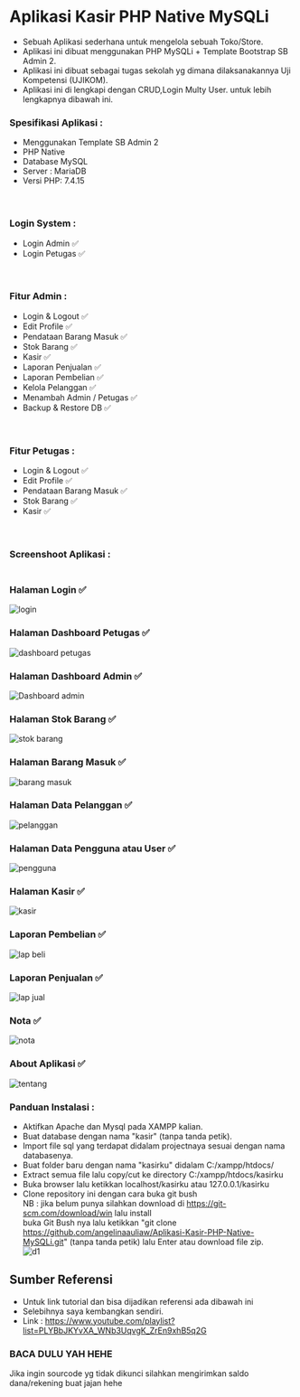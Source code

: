 # Aplikasi Kasir PHP Native MySQLi <br>
 - Sebuah Aplikasi sederhana untuk mengelola sebuah Toko/Store.<br>
 - Aplikasi ini dibuat menggunakan PHP MySQLi + Template Bootstrap SB Admin 2.<br>
 - Aplikasi ini dibuat sebagai tugas sekolah yg dimana dilaksanakannya Uji Kompetensi (UJIKOM).<br>
 - Aplikasi ini di lengkapi dengan CRUD,Login Multy User. untuk lebih lengkapnya dibawah ini. <br>
 ### Spesifikasi Aplikasi :<br>
 - Menggunakan Template SB Admin 2<br>
 - PHP Native<br>
 - Database MySQL<br>
 - Server : MariaDB<br>
 - Versi PHP: 7.4.15<br>
 <br> <br>
 ### Login System :<br>
 - Login Admin ✅<br>
 - Login Petugas ✅<br>
<br> <br>
 ### Fitur Admin :<br>
 - Login & Logout ✅<br>
 - Edit Profile ✅<br>
 - Pendataan Barang Masuk ✅<br>
 - Stok Barang ✅<br>
 - Kasir ✅<br>
 - Laporan Penjualan ✅<br>
 - Laporan Pembelian ✅<br>
 - Kelola Pelanggan ✅<br>
 - Menambah Admin / Petugas ✅<br>
 - Backup & Restore DB ✅<br>
<br> <br>
 ### Fitur Petugas :<br>
 - Login & Logout ✅<br>
 - Edit Profile ✅<br>
 - Pendataan Barang Masuk ✅<br>
 - Stok Barang ✅<br>
 - Kasir ✅<br>
<br> <br>
### Screenshoot Aplikasi : <br><br>

###  Halaman Login ✅
![login](https://github.com/angelinaauliaw/Aplikasi-Kasir-PHP-Native-MySQLi/assets/156304008/0ebd61a1-970f-4395-b581-44005a0b19e7)
### Halaman Dashboard Petugas ✅
![dashboard petugas](https://github.com/angelinaauliaw/Aplikasi-Kasir-PHP-Native-MySQLi/assets/142203248/5f076e44-38f8-4917-aac9-c07a21169c9e)
###  Halaman Dashboard Admin ✅
![Dashboard admin](https://github.com/angelinaauliaw/Aplikasi-Kasir-PHP-Native-MySQLi/assets/156304008/b76bbd57-dd28-439a-9e1f-a30a6f697348)
### Halaman Stok Barang ✅
![stok barang](https://github.com/angelinaauliaw/Aplikasi-Kasir-PHP-Native-MySQLi/assets/142203248/4ce1d036-54b9-4bf7-a9f8-b1f73604a998)
###  Halaman Barang Masuk ✅
![barang masuk](https://github.com/angelinaauliaw/Aplikasi-Kasir-PHP-Native-MySQLi/assets/142203248/6949e81b-9fdf-4df8-a254-ec0f3aaa616e) 
### Halaman Data Pelanggan ✅
![pelanggan](https://github.com/angelinaauliaw/Aplikasi-Kasir-PHP-Native-MySQLi/assets/142203248/85f17f72-d126-4927-a5e3-35bcf47b1741)
### Halaman Data Pengguna atau User ✅
![pengguna](https://github.com/angelinaauliaw/Aplikasi-Kasir-PHP-Native-MySQLi/assets/142203248/371fe687-4f6f-4ee1-aab8-9dac7040a3b1)
### Halaman Kasir ✅
![kasir](https://github.com/angelinaauliaw/Aplikasi-Kasir-PHP-Native-MySQLi/assets/142203248/5802d865-be64-428d-8f87-885f1e9ec3ef)
###  Laporan Pembelian ✅
![lap beli](https://github.com/angelinaauliaw/Aplikasi-Kasir-PHP-Native-MySQLi/assets/142203248/2eb5c55c-8c69-44aa-af02-771c792311d2)
###  Laporan Penjualan ✅
![lap jual](https://github.com/angelinaauliaw/Aplikasi-Kasir-PHP-Native-MySQLi/assets/142203248/dcd1f429-fcc4-47e0-aa88-ce49f33a9cd1)
### Nota ✅
![nota](https://github.com/angelinaauliaw/Aplikasi-Kasir-PHP-Native-MySQLi/assets/142203248/e30b84cf-4605-43a9-b57b-eb0b9cea87dd)
###  About Aplikasi ✅
![tentang](https://github.com/angelinaauliaw/Aplikasi-Kasir-PHP-Native-MySQLi/assets/142203248/397cdc2e-5911-451d-9b10-c4998b1a4c00)


### Panduan Instalasi :<br>
- Aktifkan Apache dan Mysql pada XAMPP kalian.<br>
- Buat database dengan nama "kasir" (tanpa tanda petik).<br>
- Import file sql yang terdapat didalam projectnaya sesuai dengan nama databasenya.<br>
- Buat folder baru dengan nama "kasirku" didalam C:/xampp/htdocs/ <br>
- Extract semua file lalu copy/cut ke directory C:/xampp/htdocs/kasirku<br>
- Buka browser lalu ketikkan localhost/kasirku atau 127.0.0.1/kasirku<br>
- Clone repository ini dengan cara buka git bush <br> NB : jika belum punya silahkan download di https://git-scm.com/download/win lalu install <br> buka Git Bush nya lalu ketikkan "git clone https://github.com/angelinaauliaw/Aplikasi-Kasir-PHP-Native-MySQLi.git" (tanpa tanda petik) lalu Enter atau download file zip.<br>
![d1](https://github.com/mgoski/APPM/assets/142203248/13a99ca6-4174-4615-b058-9d39a1c4338d)


## Sumber Referensi
- Untuk link tutorial dan bisa dijadikan referensi ada dibawah ini
- Selebihnya saya kembangkan sendiri.
- Link : https://www.youtube.com/playlist?list=PLYBbJKYvXA_WNb3UqvgK_ZrEn9xhB5q2G



### BACA DULU YAH HEHE <br>
Jika ingin sourcode yg tidak dikunci silahkan mengirimkan saldo dana/rekening buat jajan hehe <br>
